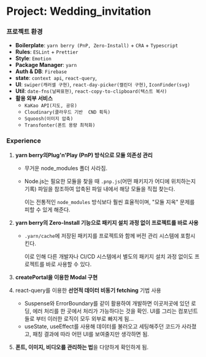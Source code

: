 # Project: Wedding_invitation

### 프로젝트 환경

- **Boilerplate**: `yarn berry (PnP, Zero-Install)` + `CRA` + `Typescript`
- **Rules**: `ESLint` + `Prettier`
- **Style**: `Emotion`
- **Package Manager**: `yarn`
- **Auth & DB**: `Firebase`
- **state**: `context api`, `react-query`,
- **UI**: `swiper(캐러셀 구현)`, `react-day-picker(캘린더 구현)`, `IconFinder(svg)`
- **Util**: `date-fns(날짜표현)`, `react-copy-to-clipboard(텍스트 복사)`
- **활용 외부 서비스**
    - `KaKao API(지도, 공유)`
    - `Cloudinary(클라우드 기반  CND 획득)`
    - `Squoosh(이미지 압축)`
    - `Transfonter(폰트 용량 최적화)`

### Experience

1. **yarn berry의Plug'n'Play (PnP) 방식으로 모듈 의존성 관리**

    - 무거운 node_modules 폴더 사라짐.

    - Node.js는 필요한 모듈을 찾을 때 `.pnp.js`(어떤 패키지가 어디에 위치하는지 기록) 파일을 참조하여 압축된 파일 내에서 해당 모듈을 직접 찾는다.

      이는 전통적인 `node_modules` 방식보다 훨씬 효율적이며, "모듈 지옥" 문제를 피할 수 있게 해준다.

1. **yarn berry의 Zero-Install 기능으로 패키지 설치 과정 없이 프로젝트를 바로 사용**

    - `.yarn/cache`에 저장된 패키지를 프로젝트와 함께 버전 관리 시스템에 포함시킨다.

      이로 인해 다른 개발자나 CI/CD 시스템에서 별도의 패키지 설치 과정 없이도 프로젝트를 바로 사용할 수 있다.

1. **createPortal을 이용한 Modal 구현**

1. react-query를 이용한 **선언적 데이터 비동기 fetching** 기법 사용

    - Suspense와 ErrorBoundary를 같이 활용하여 개발하면 이곳저곳에 있던 로딩, 에러 처리를 한 곳에서 처리가 가능하다는 것을 확인. UI를 그리는 컴포넌트들로 부터 이러한 로직이 모두 외부로
      빠지게 됨...
    - useState, useEffect를 사용해 데이터를 불러오고 세팅해주던 코드가 사라졌고, 패칭 결과에 따라 어떤 UI를 보여줄지만 생각하면 됨.

1. **폰트, 이미지, 비디오를 관리하는 법**을 다양하게 확인하게 됨. 

